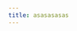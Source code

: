 ```yaml
---
title: asasasasas
---
```

<!DOCTYPE html>

<html>

<head>

<link
  rel="stylesheet"
  href="https://cdn.jsdelivr.net/npm/bootstrap@5.3.3/dist/css/bootstrap.min.css"
  integrity="sha384-QWTKZyjpPEjISv5WaRU9OFeRpok6YctnYmDr5pNlyT2bRjXh0JMhjY6hW+ALEwIH"
/>

</head>

<body>

<h1>

</body>

</html>
